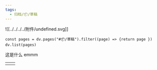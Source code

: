 ```yaml
---
tags:
  - 归档/📦/草稿
---
```


![[../../../../附件/undefined.svg]]

```dataviewjs
const pages = dv.pages("#📦/草稿").filter((page) => {return page })
dv.list(pages)
```

这是什么 emmm

|     |     |
| :-: | --- |
|     |     |
